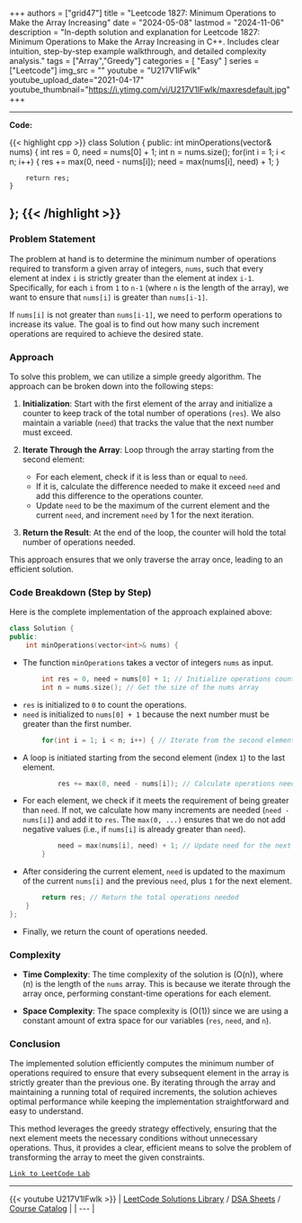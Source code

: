 
+++
authors = ["grid47"]
title = "Leetcode 1827: Minimum Operations to Make the Array Increasing"
date = "2024-05-08"
lastmod = "2024-11-06"
description = "In-depth solution and explanation for Leetcode 1827: Minimum Operations to Make the Array Increasing in C++. Includes clear intuition, step-by-step example walkthrough, and detailed complexity analysis."
tags = ["Array","Greedy"]
categories = [
    "Easy"
]
series = ["Leetcode"]
img_src = ""
youtube = "U217V1lFwlk"
youtube_upload_date="2021-04-17"
youtube_thumbnail="https://i.ytimg.com/vi/U217V1lFwlk/maxresdefault.jpg"
+++



---
**Code:**

{{< highlight cpp >}}
class Solution {
public:
    int minOperations(vector<int>& nums) {
        int res = 0, need = nums[0] + 1;
        int n = nums.size();
        for(int i = 1; i < n; i++) {
            res += max(0, need - nums[i]);
            need = max(nums[i], need) + 1;
        }
        
        return res;
    }
};
{{< /highlight >}}
---

### Problem Statement

The problem at hand is to determine the minimum number of operations required to transform a given array of integers, `nums`, such that every element at index `i` is strictly greater than the element at index `i-1`. Specifically, for each `i` from `1` to `n-1` (where `n` is the length of the array), we want to ensure that `nums[i]` is greater than `nums[i-1]`. 

If `nums[i]` is not greater than `nums[i-1]`, we need to perform operations to increase its value. The goal is to find out how many such increment operations are required to achieve the desired state.

### Approach

To solve this problem, we can utilize a simple greedy algorithm. The approach can be broken down into the following steps:

1. **Initialization**: Start with the first element of the array and initialize a counter to keep track of the total number of operations (`res`). We also maintain a variable (`need`) that tracks the value that the next number must exceed.

2. **Iterate Through the Array**: Loop through the array starting from the second element:
   - For each element, check if it is less than or equal to `need`.
   - If it is, calculate the difference needed to make it exceed `need` and add this difference to the operations counter.
   - Update `need` to be the maximum of the current element and the current `need`, and increment `need` by 1 for the next iteration.

3. **Return the Result**: At the end of the loop, the counter will hold the total number of operations needed.

This approach ensures that we only traverse the array once, leading to an efficient solution.

### Code Breakdown (Step by Step)

Here is the complete implementation of the approach explained above:

```cpp
class Solution {
public:
    int minOperations(vector<int>& nums) {
```
- The function `minOperations` takes a vector of integers `nums` as input.

```cpp
        int res = 0, need = nums[0] + 1; // Initialize operations count and set need to first element + 1
        int n = nums.size(); // Get the size of the nums array
```
- `res` is initialized to `0` to count the operations.
- `need` is initialized to `nums[0] + 1` because the next number must be greater than the first number.

```cpp
        for(int i = 1; i < n; i++) { // Iterate from the second element
```
- A loop is initiated starting from the second element (index `1`) to the last element.

```cpp
            res += max(0, need - nums[i]); // Calculate operations needed for nums[i]
```
- For each element, we check if it meets the requirement of being greater than `need`. If not, we calculate how many increments are needed (`need - nums[i]`) and add it to `res`. The `max(0, ...)` ensures that we do not add negative values (i.e., if `nums[i]` is already greater than `need`).

```cpp
            need = max(nums[i], need) + 1; // Update need for the next iteration
        }
```
- After considering the current element, `need` is updated to the maximum of the current `nums[i]` and the previous `need`, plus `1` for the next element.

```cpp
        return res; // Return the total operations needed
    }
};
```
- Finally, we return the count of operations needed.

### Complexity

- **Time Complexity**: The time complexity of the solution is \(O(n)\), where \(n\) is the length of the `nums` array. This is because we iterate through the array once, performing constant-time operations for each element.

- **Space Complexity**: The space complexity is \(O(1)\) since we are using a constant amount of extra space for our variables (`res`, `need`, and `n`).

### Conclusion

The implemented solution efficiently computes the minimum number of operations required to ensure that every subsequent element in the array is strictly greater than the previous one. By iterating through the array and maintaining a running total of required increments, the solution achieves optimal performance while keeping the implementation straightforward and easy to understand.

This method leverages the greedy strategy effectively, ensuring that the next element meets the necessary conditions without unnecessary operations. Thus, it provides a clear, efficient means to solve the problem of transforming the array to meet the given constraints.

[`Link to LeetCode Lab`](https://leetcode.com/problems/minimum-operations-to-make-the-array-increasing/description/)

---
{{< youtube U217V1lFwlk >}}
| [LeetCode Solutions Library](https://grid47.xyz/leetcode/) / [DSA Sheets](https://grid47.xyz/sheets/) / [Course Catalog](https://grid47.xyz/courses/) |
| --- |
